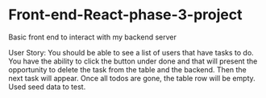 # Front-end-React-phase-3-project
Basic front end to interact with my backend server

User Story: 
You should be able to see a list of users that have tasks to do. You have the ability to click the button under done and that will present the opportunity to delete the task from the table and the backend. Then the next task will appear. Once all todos are gone, the table row will be empty. Used seed data to test.